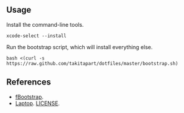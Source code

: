 ## Usage ##

Install the command-line tools. 

    xcode-select --install

Run the bootstrap script, which will install everything else.

    bash <(curl -s https://raw.github.com/takitapart/dotfiles/master/bootstrap.sh)

## References ##

  - [fBootstrap](https://github.com/fbeeper/fBootstrap).
  - [Laptop](https://github.com/thoughtbot/laptop). [LICENSE](license).
